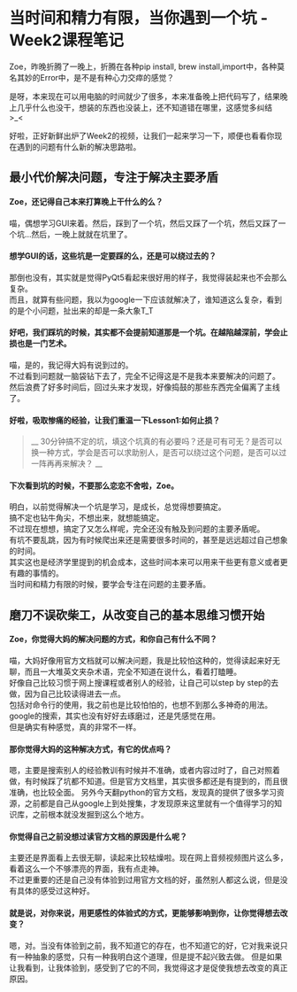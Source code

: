 # 当时间和精力有限，当你遇到一个坑 - Week2课程笔记

Zoe，昨晚折腾了一晚上，折腾在各种pip install, brew install,import中，各种莫名其妙的Error中，是不是有种心力交瘁的感觉？  

是呀，本来现在可以用电脑的时间就少了很多，本来准备晚上把代码写了，结果晚上几乎什么也没干，想装的东西也没装上，还不知道错在哪里，这感觉多纠结  >_<

好啦，正好新鲜出炉了Week2的视频，让我们一起来学习一下，顺便也看看你现在遇到的问题有什么新的解决思路啦。

## 最小代价解决问题，专注于解决主要矛盾
#### Zoe，还记得自己本来打算晚上干什么的么？  
喵，偶想学习GUI来着。然后，踩到了一个坑，然后又踩了一个坑，然后又踩了一个坑...然后，一晚上就就在坑里了。

#### 想学GUI的话，这些坑是一定要踩的么，还是可以绕过去的？ 
那倒也没有，其实就是觉得PyQt5看起来很好用的样子，我觉得装起来也不会那么复杂。  
而且，就算有些问题，我以为google一下应该就解决了，谁知道这么复杂，看到的是个小问题，扯出来的却是一条大象T_T

#### 好吧，我们踩坑的时候，其实都不会提前知道那是一个坑。在越陷越深前，学会止损也是一门艺术。
喵，是的，我记得大妈有说到过的。  
不过看到问题就一脑袋钻下去了，完全不记得这是不是我本来要解决的问题了。  
然后浪费了好多时间后，回过头来才发现，好像捣鼓的那些东西完全偏离了主线了。

#### 好啦，吸取惨痛的经验，让我们重温一下Lesson1:如何止损？
> __ 30分钟搞不定的坑，填这个坑真的有必要吗？还是可有可无？是否可以换一种方式，学会是否可以求助别人，是否可以绕过这个问题，是否可以过一阵再再来解决？ __

#### 下次看到坑的时候，不要那么恋恋不舍啦，Zoe。
明白，以前觉得解决一个坑是学习，是成长，总觉得想要搞定。  
搞不定也钻牛角尖，不想出来，就想能搞定。  
不过现在想想，搞定了又怎么样呢，完全还没有触及到问题的主要矛盾呢。  
有坑不要乱跳，因为有时候爬出来还是需要很多时间的，甚至是远远超过自己想象的时间。  
其实这也是经济学里提到的机会成本，这些时间本来可以用来干些更有意义或者更有趣的事情的。  
当时间和精力有限的时候，要学会专注在问题的主要矛盾。

## 磨刀不误砍柴工，从改变自己的基本思维习惯开始
#### Zoe，你觉得大妈的解决问题的方式，和你自己有什么不同？
喵，大妈好像用官方文档就可以解决问题，我是比较怕这种的，觉得读起来好无聊，而且一大堆英文夹杂术语，完全不知道在说什么，看着打瞌睡。  
好像自己比较习惯于网上搜课程或者别人的经验，让自己可以step by step的去做，因为自己比较读得进去一点。  
包括对命令行的使用，我之前也是比较怕怕的，也想不到那么多神奇的用法。  
google的搜索，其实也没有好好去琢磨过，还是凭感觉在用。  
但是确实有种感觉，真的非常不一样。

#### 那你觉得大妈的这种解决方式，有它的优点吗？
嗯，主要是搜索别人的经验教训有时候并不准确，或者内容过时了，自己对照着做，有时候踩了坑都不知道。但是官方文档里，其实很多都还是有提到的，而且很准确，也比较全面。 
另外今天翻python的官方文档，发现真的提供了很多学习资源，之前都是自己从google上到处搜集，才发现原来这里就有一个值得学习的知识库，之前根本就没发掘到这么个地方。

#### 你觉得自己之前没想过读官方文档的原因是什么呢？
主要还是界面看上去很无聊，读起来比较枯燥啦。现在网上音频视频图片这么多，看着这么一个不够漂亮的界面，我有点走神。  
不过更重要的还是自己没有体验到过用官方文档的好，虽然别人都这么说，但是没有具体的感受过这种好。

#### 就是说，对你来说，用更感性的体验式的方式，更能够影响到你，让你觉得想去改变？
嗯，对。当没有体验到之前，我不知道它的存在，也不知道它的好，它对我来说只有一种抽象的感觉，只有一种我明白这个道理，但是提不起兴致去做。 
但是如果让我看到，让我体验到，感受到了它的不同，我觉得这才是促使我想去改变的真正原因。

